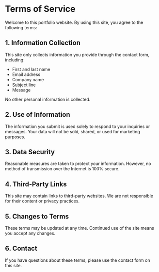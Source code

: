 # Terms of Service

Welcome to this portfolio website. By using this site, you agree to the following terms:

## 1. Information Collection

This site only collects information you provide through the contact form, including:
- First and last name
- Email address
- Company name
- Subject line
- Message

No other personal information is collected.

## 2. Use of Information

The information you submit is used solely to respond to your inquiries or messages. Your data will not be sold, shared, or used for marketing purposes.

## 3. Data Security

Reasonable measures are taken to protect your information. However, no method of transmission over the Internet is 100% secure.

## 4. Third-Party Links

This site may contain links to third-party websites. We are not responsible for their content or privacy practices.

## 5. Changes to Terms

These terms may be updated at any time. Continued use of the site means you accept any changes.

## 6. Contact

If you have questions about these terms, please use the contact form on this site.
